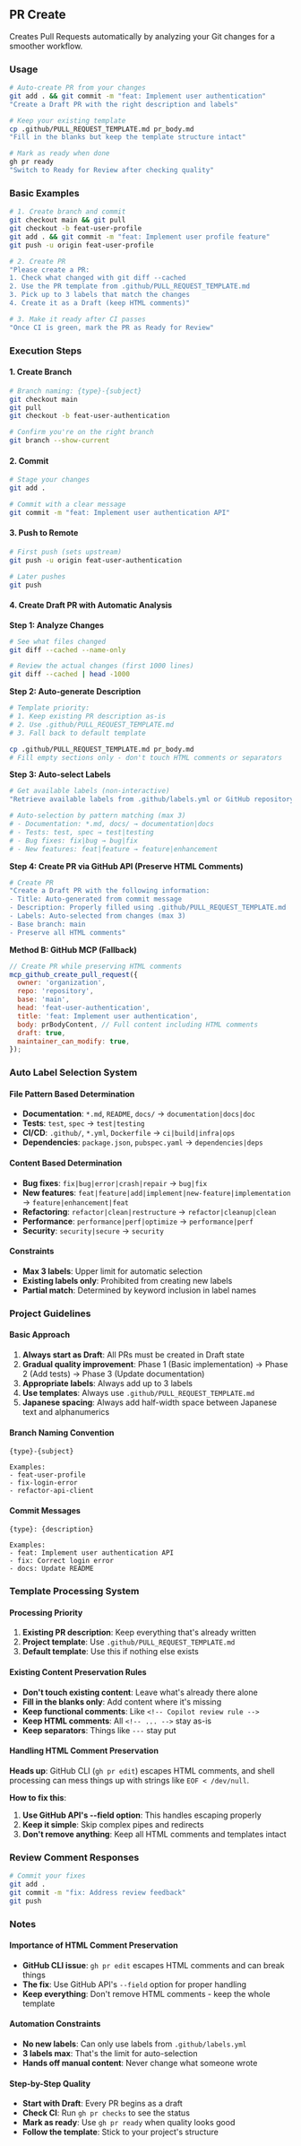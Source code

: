 ## PR Create

Creates Pull Requests automatically by analyzing your Git changes for a smoother workflow.

### Usage

```bash
# Auto-create PR from your changes
git add . && git commit -m "feat: Implement user authentication"
"Create a Draft PR with the right description and labels"

# Keep your existing template
cp .github/PULL_REQUEST_TEMPLATE.md pr_body.md
"Fill in the blanks but keep the template structure intact"

# Mark as ready when done
gh pr ready
"Switch to Ready for Review after checking quality"
```

### Basic Examples

```bash
# 1. Create branch and commit
git checkout main && git pull
git checkout -b feat-user-profile
git add . && git commit -m "feat: Implement user profile feature"
git push -u origin feat-user-profile

# 2. Create PR
"Please create a PR:
1. Check what changed with git diff --cached
2. Use the PR template from .github/PULL_REQUEST_TEMPLATE.md
3. Pick up to 3 labels that match the changes
4. Create it as a Draft (keep HTML comments)"

# 3. Make it ready after CI passes
"Once CI is green, mark the PR as Ready for Review"
```

### Execution Steps

#### 1. Create Branch

```bash
# Branch naming: {type}-{subject}
git checkout main
git pull
git checkout -b feat-user-authentication

# Confirm you're on the right branch
git branch --show-current
```

#### 2. Commit

```bash
# Stage your changes
git add .

# Commit with a clear message
git commit -m "feat: Implement user authentication API"
```

#### 3. Push to Remote

```bash
# First push (sets upstream)
git push -u origin feat-user-authentication

# Later pushes
git push
```

#### 4. Create Draft PR with Automatic Analysis

**Step 1: Analyze Changes**

```bash
# See what files changed
git diff --cached --name-only

# Review the actual changes (first 1000 lines)
git diff --cached | head -1000
```

**Step 2: Auto-generate Description**

```bash
# Template priority:
# 1. Keep existing PR description as-is
# 2. Use .github/PULL_REQUEST_TEMPLATE.md
# 3. Fall back to default template

cp .github/PULL_REQUEST_TEMPLATE.md pr_body.md
# Fill empty sections only - don't touch HTML comments or separators
```

**Step 3: Auto-select Labels**

```bash
# Get available labels (non-interactive)
"Retrieve available labels from .github/labels.yml or GitHub repository and automatically select appropriate labels based on changes"

# Auto-selection by pattern matching (max 3)
# - Documentation: *.md, docs/ → documentation|docs
# - Tests: test, spec → test|testing
# - Bug fixes: fix|bug → bug|fix
# - New features: feat|feature → feature|enhancement
```

**Step 4: Create PR via GitHub API (Preserve HTML Comments)**

```bash
# Create PR
"Create a Draft PR with the following information:
- Title: Auto-generated from commit message
- Description: Properly filled using .github/PULL_REQUEST_TEMPLATE.md
- Labels: Auto-selected from changes (max 3)
- Base branch: main
- Preserve all HTML comments"
```

**Method B: GitHub MCP (Fallback)**

```javascript
// Create PR while preserving HTML comments
mcp_github_create_pull_request({
  owner: 'organization',
  repo: 'repository',
  base: 'main',
  head: 'feat-user-authentication',
  title: 'feat: Implement user authentication',
  body: prBodyContent, // Full content including HTML comments
  draft: true,
  maintainer_can_modify: true,
});
```

### Auto Label Selection System

#### File Pattern Based Determination

- **Documentation**: `*.md`, `README`, `docs/` → `documentation|docs|doc`
- **Tests**: `test`, `spec` → `test|testing`
- **CI/CD**: `.github/`, `*.yml`, `Dockerfile` → `ci|build|infra|ops`
- **Dependencies**: `package.json`, `pubspec.yaml` → `dependencies|deps`

#### Content Based Determination

- **Bug fixes**: `fix|bug|error|crash|repair` → `bug|fix`
- **New features**: `feat|feature|add|implement|new-feature|implementation` → `feature|enhancement|feat`
- **Refactoring**: `refactor|clean|restructure` → `refactor|cleanup|clean`
- **Performance**: `performance|perf|optimize` → `performance|perf`
- **Security**: `security|secure` → `security`

#### Constraints

- **Max 3 labels**: Upper limit for automatic selection
- **Existing labels only**: Prohibited from creating new labels
- **Partial match**: Determined by keyword inclusion in label names

### Project Guidelines

#### Basic Approach

1. **Always start as Draft**: All PRs must be created in Draft state
2. **Gradual quality improvement**: Phase 1 (Basic implementation) → Phase 2 (Add tests) → Phase 3 (Update documentation)
3. **Appropriate labels**: Always add up to 3 labels
4. **Use templates**: Always use `.github/PULL_REQUEST_TEMPLATE.md`
5. **Japanese spacing**: Always add half-width space between Japanese text and alphanumerics

#### Branch Naming Convention

```text
{type}-{subject}

Examples:
- feat-user-profile
- fix-login-error
- refactor-api-client
```

#### Commit Messages

```text
{type}: {description}

Examples:
- feat: Implement user authentication API
- fix: Correct login error
- docs: Update README
```

### Template Processing System

#### Processing Priority

1. **Existing PR description**: Keep everything that's already written
2. **Project template**: Use `.github/PULL_REQUEST_TEMPLATE.md`
3. **Default template**: Use this if nothing else exists

#### Existing Content Preservation Rules

- **Don't touch existing content**: Leave what's already there alone
- **Fill in the blanks only**: Add content where it's missing
- **Keep functional comments**: Like `<!-- Copilot review rule -->`
- **Keep HTML comments**: All `<!-- ... -->` stay as-is
- **Keep separators**: Things like `---` stay put

#### Handling HTML Comment Preservation

**Heads up**: GitHub CLI (`gh pr edit`) escapes HTML comments, and shell processing can mess things up with strings like `EOF < /dev/null`.

**How to fix this**:

1. **Use GitHub API's --field option**: This handles escaping properly
2. **Keep it simple**: Skip complex pipes and redirects
3. **Don't remove anything**: Keep all HTML comments and templates intact

### Review Comment Responses

```bash
# Commit your fixes
git add .
git commit -m "fix: Address review feedback"
git push
```

### Notes

#### Importance of HTML Comment Preservation

- **GitHub CLI issue**: `gh pr edit` escapes HTML comments and can break things
- **The fix**: Use GitHub API's `--field` option for proper handling
- **Keep everything**: Don't remove HTML comments - keep the whole template

#### Automation Constraints

- **No new labels**: Can only use labels from `.github/labels.yml`
- **3 labels max**: That's the limit for auto-selection
- **Hands off manual content**: Never change what someone wrote

#### Step-by-Step Quality

- **Start with Draft**: Every PR begins as a draft
- **Check CI**: Run `gh pr checks` to see the status
- **Mark as ready**: Use `gh pr ready` when quality looks good
- **Follow the template**: Stick to your project's structure
